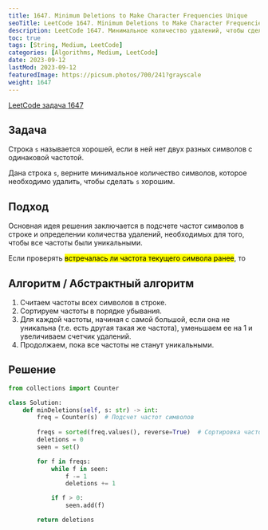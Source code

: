 ```yaml
---
title: 1647. Minimum Deletions to Make Character Frequencies Unique
seoTitle: LeetCode 1647. Minimum Deletions to Make Character Frequencies Unique | Решение на Python.
description: LeetCode 1647. Минимальное количество удалений, чтобы сделать частоты символов уникальными. Разбор задачи.
toc: true
tags: [String, Medium, LeetCode]
categories: [Algorithms, Medium, LeetCode]
date: 2023-09-12
lastMod: 2023-09-12
featuredImage: https://picsum.photos/700/241?grayscale
weight: 1647
---
```


[LeetCode задача 1647](<https://leetcode.com/problems/minimum-deletions-to-make-character-frequencies-unique/>)

## Задача

Строка `s` называется хорошей, если в ней нет двух разных символов с одинаковой частотой.

Дана строка `s`, верните минимальное количество символов, которое необходимо удалить, чтобы сделать `s` хорошим.

## Подход

Основная идея решения заключается в подсчете частот символов в строке и определении количества удалений, необходимых для того, чтобы все частоты были уникальными.

Если проверять <mark>встречалась ли частота текущего символа ранее</mark>, то

## Алгоритм / Абстрактный алгоритм

1. Считаем частоты всех символов в строке.
2. Сортируем частоты в порядке убывания.
3. Для каждой частоты, начиная с самой большой, если она не уникальна (т.е. есть другая такая же частота), уменьшаем ее на 1 и увеличиваем счетчик удалений.
4. Продолжаем, пока все частоты не станут уникальными.

## Решение

```python
from collections import Counter

class Solution:
    def minDeletions(self, s: str) -> int:
        freq = Counter(s)  # Подсчет частот символов
        
        freqs = sorted(freq.values(), reverse=True)  # Сортировка частот в порядке убывания
        deletions = 0
        seen = set()

        for f in freqs:
            while f in seen:
                f -= 1
                deletions += 1

            if f > 0:
                seen.add(f)

        return deletions
```
